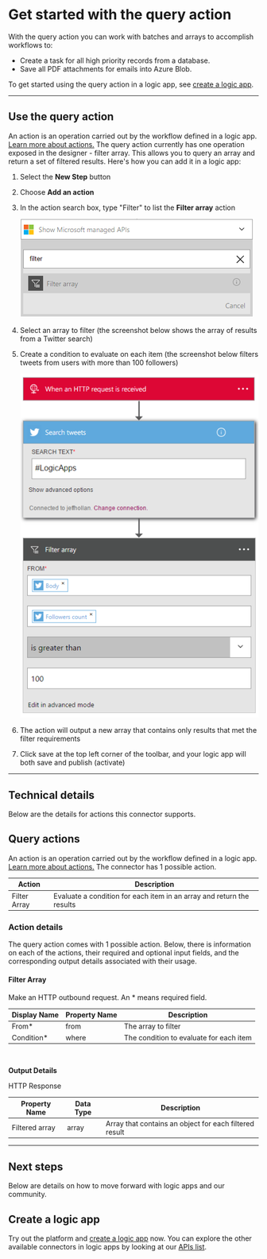 <properties
	pageTitle="Add the query action in Logic Apps | Microsoft Azure"
	description="Overview of query action for performing actions like Filter Array."
	services=""
	documentationCenter="" 
	authors="jeffhollan"
	manager="erikre"
	editor=""
	tags="connectors"/>

<tags
   ms.service="app-service-logic"
   ms.devlang="na"
   ms.topic="article"
   ms.tgt_pltfrm="na"
   ms.workload="na" 
   ms.date="07/20/2016"
   ms.author="jehollan"/>

# Get started with the query action

With the query action you can work with batches and arrays to accomplish workflows to:

- Create a task for all high priority records from a database.
- Save all PDF attachments for emails into Azure Blob.

To get started using the query action in a logic app, see [create a logic app](../app-service-logic/app-service-logic-create-a-logic-app.md).

---

## Use the query action
	
An action is an operation carried out by the workflow defined in a logic app. [Learn more about actions.](connectors-overview.md)  The query action currently has one operation exposed in the designer - filter array.  This allows you to query an array and return a set of filtered results.  Here's how you can add it in a logic app:

1. Select the **New Step** button
1. Choose **Add an action**
1. In the action search box, type "Filter" to list the **Filter array** action

	![Select query action](./media/connectors-native-query/using-action-1.png)

1. Select an array to filter (the screenshot below shows the array of results from a Twitter search)
1. Create a condition to evaluate on each item (the screenshot below filters tweets from users with more than 100 followers)

	![Complete query action](./media/connectors-native-query/using-action-2.png)

1. The action will output a new array that contains only results that met the filter requirements
1. Click save at the top left corner of the toolbar, and your logic app will both save and publish (activate)

---

## Technical details

Below are the details for actions this connector supports.

## Query actions

An action is an operation carried out by the workflow defined in a logic app. [Learn more about actions.](connectors-overview.md) The connector has 1 possible action. 

|Action|Description|
|---|---|
|Filter Array|Evaluate a condition for each item in an array and return the results|

### Action details

The query action comes with 1 possible action. Below, there is information on each of the actions, their required and optional input fields, and the corresponding output details associated with their usage.

#### Filter Array
Make an HTTP outbound request.
An * means required field.

|Display Name|Property Name|Description|
|---|---|---|
|From*|from|The array to filter|
|Condition*|where|The condition to evaluate for each item|
<br>

**Output Details**

HTTP Response

|Property Name|Data Type|Description|
|---|---|---|
|Filtered array|array|Array that contains an object for each filtered result|

---

## Next steps

Below are details on how to move forward with logic apps and our community.

## Create a logic app

Try out the platform and [create a logic app](../app-service-logic/app-service-logic-create-a-logic-app.md) now. You can explore the other available connectors in logic apps by looking at our [APIs list](apis-list.md).
